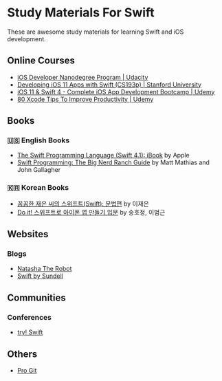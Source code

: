 # Study Materials For Swift
These are awesome study materials for learning Swift and iOS development.
## Online Courses
- [iOS Developer Nanodegree Program | Udacity](https://www.udacity.com/course/ios-developer-nanodegree--nd003)
- [Developing iOS 11 Apps with Swift (CS193p) | Stanford University](https://itunes.apple.com/us/course/developing-ios-11-apps-with-swift/id1309275316)
- [iOS 11 & Swift 4 - Complete iOS App Development Bootcamp | Udemy](https://www.udemy.com/ios-11-app-development-bootcamp/learn/v4/overview)
- [80 Xcode Tips To Improve Productivity | Udemy](https://www.udemy.com/xcode-tips-and-tricks/learn/v4/overview)
## Books
### 🇺🇸 English Books
- [The Swift Programming Language (Swift 4.1): iBook](https://developer.apple.com/library/content/documentation/Swift/Conceptual/Swift_Programming_Language/index.html#//apple_ref/doc/uid/TP40014097-CH3-ID0) by Apple
- [Swift Programming: The Big Nerd Ranch Guide](https://www.bignerdranch.com/books/swift-programming/) by Matt Mathias and John Gallagher
### 🇰🇷 Korean Books
- [꼼꼼한 재은 씨의 스위프트(Swift): 문법편](https://kyobobook.co.kr/product/detailViewKor.laf?mallGb=KOR&ejkGb=KOR&barcode=9791186710234&orderClick=JAj) by 이재은
- [Do it! 스위프트로 아이폰 앱 만들기 입문](http://www.kyobobook.co.kr/product/detailViewKor.laf?ejkGb=KOR&mallGb=KOR&barcode=9791188612147&orderClick=LAG&Kc=) by 송호정, 이범근
## Websites
### Blogs
- [Natasha The Robot](https://www.natashatherobot.com)
- [Swift by Sundell](https://www.swiftbysundell.com)
## Communities
### Conferences
- [try! Swift](https://www.tryswift.co)
## Others
- [Pro Git](https://git-scm.com/book/en/v2)
